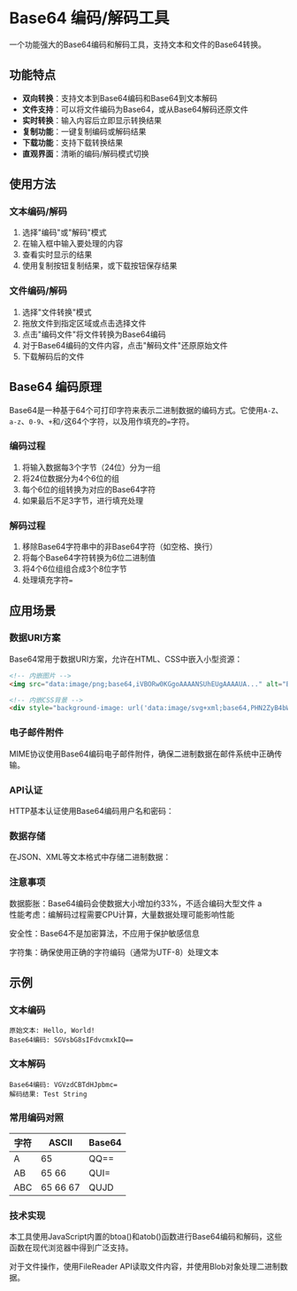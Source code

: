 <script setup>
import Base64Converter from '../.vitepress/theme/components/base64-converter/index.vue'
</script>

# Base64 编码/解码工具

一个功能强大的Base64编码和解码工具，支持文本和文件的Base64转换。

<Base64Converter></Base64Converter>

## 功能特点

- **双向转换**：支持文本到Base64编码和Base64到文本解码
- **文件支持**：可以将文件编码为Base64，或从Base64解码还原文件
- **实时转换**：输入内容后立即显示转换结果
- **复制功能**：一键复制编码或解码结果
- **下载功能**：支持下载转换结果
- **直观界面**：清晰的编码/解码模式切换

## 使用方法

### 文本编码/解码

1. 选择"编码"或"解码"模式
2. 在输入框中输入要处理的内容
3. 查看实时显示的结果
4. 使用复制按钮复制结果，或下载按钮保存结果

### 文件编码/解码

1. 选择"文件转换"模式
2. 拖放文件到指定区域或点击选择文件
3. 点击"编码文件"将文件转换为Base64编码
4. 对于Base64编码的文件内容，点击"解码文件"还原原始文件
5. 下载解码后的文件

## Base64 编码原理

Base64是一种基于64个可打印字符来表示二进制数据的编码方式。它使用`A-Z`、`a-z`、`0-9`、`+`和`/`这64个字符，以及用作填充的`=`字符。

### 编码过程

1. 将输入数据每3个字节（24位）分为一组
2. 将24位数据分为4个6位的组
3. 每个6位的组转换为对应的Base64字符
4. 如果最后不足3字节，进行填充处理

### 解码过程

1. 移除Base64字符串中的非Base64字符（如空格、换行）
2. 将每个Base64字符转换为6位二进制值
3. 将4个6位组组合成3个8位字节
4. 处理填充字符`=`

## 应用场景

### 数据URI方案

Base64常用于数据URI方案，允许在HTML、CSS中嵌入小型资源：

```html
<!-- 内嵌图片 -->
<img src="data:image/png;base64,iVBORw0KGgoAAAANSUhEUgAAAAUA..." alt="Base64 encoded image">

<!-- 内嵌CSS背景 -->
<div style="background-image: url('data:image/svg+xml;base64,PHN2ZyB4bWxucz0iaHR0cDovL3...')"></div>

```

### 电子邮件附件

MIME协议使用Base64编码电子邮件附件，确保二进制数据在邮件系统中正确传输。

### API认证

HTTP基本认证使用Base64编码用户名和密码：

### 数据存储

在JSON、XML等文本格式中存储二进制数据：

### 注意事项

数据膨胀：Base64编码会使数据大小增加约33%，不适合编码大型文件
a                         
性能考虑：编解码过程需要CPU计算，大量数据处理可能影响性能

安全性：Base64不是加密算法，不应用于保护敏感信息

字符集：确保使用正确的字符编码（通常为UTF-8）处理文本

## 示例

### 文本编码

```text
原始文本: Hello, World!
Base64编码: SGVsbG8sIFdvcmxkIQ==
```

### 文本解码

```text
Base64编码: VGVzdCBTdHJpbmc=
解码结果: Test String
```

### 常用编码对照
|字符|ASCII|Base64|
|--|--|--|
|A|65|QQ==|
|AB|65 66|QUI=|
|ABC|65 66 67|QUJD|

### 技术实现

本工具使用JavaScript内置的btoa()和atob()函数进行Base64编码和解码，这些函数在现代浏览器中得到广泛支持。

对于文件操作，使用FileReader API读取文件内容，并使用Blob对象处理二进制数据。